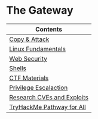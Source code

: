 # The Gateway

| Contents |
| --- |
| [Copy & Attack ]( ) |
| [Linux Fundamentals ]( ) |
| [ Web Security]( ) |
| [ Shells]( ) |
| [CTF Materials ]( ) |
| [Privilege Escalaction]() |
| [Research CVEs and Exploits]( ) |
| [TryHackMe Pathway for All]() |
